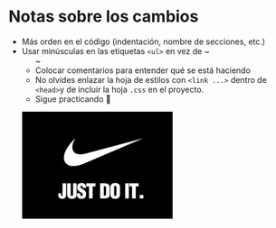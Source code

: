 # Notas sobre los cambios

- Más orden en el código (indentación, nombre de secciones, etc.)
- Usar minúsculas en las etiquetas `<ul>` en vez de ~<UL>~
- Colocar comentarios para entender qué se está haciendo
- No olvides enlazar la hoja de estilos con `<link ...>` dentro de `<head>`y de incluir la hoja `.css` en el proyecto.
- Sigue practicando 🚀

![Just do it](/img/html.png)